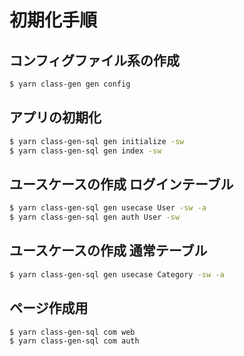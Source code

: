 # 初期化手順

## コンフィグファイル系の作成
```bash
$ yarn class-gen gen config
```

## アプリの初期化
```bash
$ yarn class-gen-sql gen initialize -sw
$ yarn class-gen-sql gen index -sw
```

## ユースケースの作成 ログインテーブル
```bash
$ yarn class-gen-sql gen usecase User -sw -a
$ yarn class-gen-sql gen auth User -sw
```

## ユースケースの作成 通常テーブル
```bash
$ yarn class-gen-sql gen usecase Category -sw -a
```

## ページ作成用
```bash
$ yarn class-gen-sql com web
$ yarn class-gen-sql com auth
```

